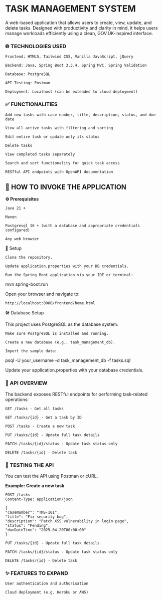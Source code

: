 # TASK MANAGEMENT SYSTEM

A web-based application that allows users to create, view, update, and delete tasks. Designed with productivity and clarity in mind, it helps users manage workloads efficiently using a clean, GOV.UK-inspired interface.


 ### 🌐 TECHNOLOGIES USED

    Frontend: HTML5, Tailwind CSS, Vanilla JavaScript, jQuery

    Backend: Java, Spring Boot 3.3.4, Spring MVC, Spring Validation

    Database: PostgreSQL

    API Testing: Postman

    Deployment: Localhost (can be extended to cloud deployment)


### ✅ FUNCTIONALITIES

    Add new tasks with case number, title, description, status, and due date

    View all active tasks with filtering and sorting

    Edit entire task or update only its status

    Delete tasks

    View completed tasks separately

    Search and sort functionality for quick task access

    RESTful API endpoints with OpenAPI documentation


## 🔗 HOW TO INVOKE THE APPLICATION

**⚙️ Prerequisites**

    Java 21 +

    Maven

    Postgresql 16 + (with a database and appropriate credentials configured)

    Any web browser

🧱 Setup

    Clone the repository.

    Update application.properties with your DB credentials.

    Run the Spring Boot application via your IDE or terminal:

mvn spring-boot:run

Open your browser and navigate to:

    http://localhost:8080/frontend/home.html


🛠️ Database Setup

This project uses PostgreSQL as the database system.

    Make sure PostgreSQL is installed and running.

    Create a new database (e.g., task_management_db).

    Import the sample data:

psql -U your_username -d task_management_db -f tasks.sql

Update your application.properties with your database credentials.

### 🔐 API OVERVIEW

The backend exposes RESTful endpoints for performing task-related operations:

    GET /tasks - Get all tasks

    GET /tasks/{id} - Get a task by ID

    POST /tasks - Create a new task

    PUT /tasks/{id} - Update full task details

    PATCH /tasks/{id}/status - Update task status only

    DELETE /tasks/{id} - Delete task
    

### 🧪 TESTING THE API

You can test the API using Postman or cURL.

**Example: Create a new task**

    POST /tasks
    Content-Type: application/json

    {
    "caseNumber": "TMS-101",
    "title": "Fix security bug",
    "description": "Patch XSS vulnerability in login page",
    "status": "Pending",
    "dueDateTime": "2025-04-20T00:00:00"
    }

    PUT /tasks/{id} - Update full task details

    PATCH /tasks/{id}/status - Update task status only

    DELETE /tasks/{id} - Delete task

### ✨ FEATURES TO EXPAND

    User authentication and authorisation

    Cloud deployment (e.g. Heroku or AWS)

    

    
